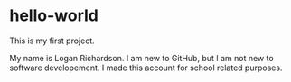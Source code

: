 # hello-world
This is my first project.

My name is Logan Richardson.
I am new to GitHub, but I am not new to software developement.
I made this account for school related purposes.
